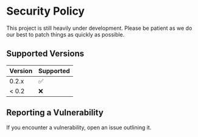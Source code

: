 # Security Policy
This project is still heavily under development. Please be patient as we do our best to patch things as quickly as possible.

## Supported Versions

| Version | Supported          |
| ------- | ------------------ |
| 0.2.x   | :white_check_mark: |
| < 0.2   | :x:                |

## Reporting a Vulnerability

If you encounter a vulnerability, open an issue outlining it.
